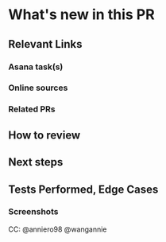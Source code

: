 [//]: # "These comments are meant for your reference. They are invisible and don't need to be deleted!"

# What's new in this PR

[//]: # "Describe what's new in this PR in a few lines. A description and bullet points for specifics will suffice."

## Relevant Links

### Asana task(s)

[//]: # "Add the relevant Asana link(s) here"

### Online sources

[//]: # "Optional - copy links to any tutorial or documentation that was useful to you when working on this PR"

### Related PRs

[//]: # "Optional - related PRs you're waiting on/ PRs that will conflict, etc; if this is a refactor, feel free to add PRs that previously modified this code"

## How to review

[//]: # "The order in which to review files and what to expect when testing locally"

## Next steps

[//]: # "What's NOT in this PR, doesn't work yet, and/or still needs to be done"

## Tests Performed, Edge Cases

[//]: # "Hopefully we will add a testing suite/CI soon, but until then note down the steps you took to test locally"

### Screenshots

[//]: # "Add screenshots of expected behavior - GIFs if you're feeling fancy!"

CC: @anniero98 @wangannie

[//]: # "This tags in both Annies as a default. Feel free to change, or add on anyone who you should be in on the conversation."
